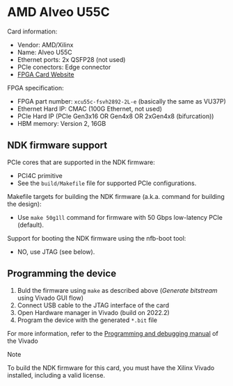 <!-- Copyright 2024 Universitaet Heidelberg, Institut fuer Technische Informatik (ZITI) -->
<!-- SPDX-License-Identifier: CC-BY-4.0 -->

# AMD Alveo U55C

Card information:

- Vendor: AMD/Xilinx
- Name: Alveo U55C
- Ethernet ports: 2x QSFP28 (not used)
- PCIe conectors: Edge connector
- [FPGA Card Website](https://www.xilinx.com/products/boards-and-kits/alveo/u55c.html)

FPGA specification:

- FPGA part number: `xcu55c-fsvh2892-2L-e` (basically the same as VU37P)
- Ethernet Hard IP: CMAC (100G Ethernet, not used)
- PCIe Hard IP (PCIe Gen3x16 OR Gen4x8 OR 2xGen4x8 (bifurcation))
- HBM memory: Version 2, 16GB

## NDK firmware support

PCIe cores that are supported in the NDK firmware:

- PCI4C primitive
- See the `build/Makefile` file for supported PCIe configurations.

Makefile targets for building the NDK firmware (a.k.a. command for building the design):

- Use `make 50g1ll` command for firmware with 50 Gbps low-latency PCIe (default).

Support for booting the NDK firmware using the nfb-boot tool:

- NO, use JTAG (see below).

## Programming the device

1. Buld the firmware using `make` as described above (*Generate bitstream* using Vivado GUI flow)
2. Connect USB cable to the JTAG interface of the card
3. Open Hardware manager in Vivado (build on 2022.2)
4. Program the device with the generated `*.bit` file

For more information, refer to the [Programming and debugging
manual](https://docs.xilinx.com/r/2022.2-English/ug908-vivado-programming-debugging/Opening-the-Hardware-Manager?tocId=x0two8P7pmYkinePAp~Scg)
of the Vivado

> [!NOTE]
> To build the NDK firmware for this card, you must have the Xilinx Vivado
> installed, including a valid license.
